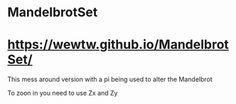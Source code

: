 # MandelbrotSet
# https://wewtw.github.io/MandelbrotSet/
<p>This mess around version with a pi being used to alter the Mandelbrot</p>
<p>To zoon in you need to use Zx and Zy</p>  
